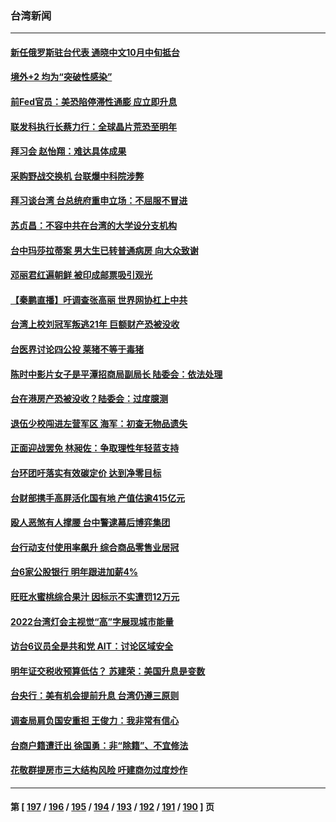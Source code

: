 ### 台湾新闻
---
#### [新任俄罗斯驻台代表 通晓中文10月中旬抵台](../../pages/ncid1349361/n13379393.md) 
#### [境外+2  均为“突破性感染”](../../pages/ncid1349361/n13379310.md) 
#### [前Fed官员：美恐陷停滞性通膨 应立即升息](../../pages/ncid1349361/n13379336.md) 
#### [联发科执行长蔡力行：全球晶片荒恐至明年](../../pages/ncid1349361/n13379353.md) 
#### [拜习会 赵怡翔：难达具体成果](../../pages/ncid1349361/n13379367.md) 
#### [采购野战交换机 台联爆中科院涉弊](../../pages/ncid1349361/n13379369.md) 
#### [拜习谈台湾 台总统府重申立场：不屈服不冒进](../../pages/ncid1349361/n13379144.md) 
#### [苏贞昌：不容中共在台湾的大学设分支机构](../../pages/ncid1349361/n13378556.md) 
#### [台中玛莎拉蒂案 男大生已转普通病房 向大众致谢](../../pages/ncid1349361/n13378699.md) 
#### [邓丽君红遍朝鲜 被印成邮票吸引观光](../../pages/ncid1349361/n13378520.md) 
#### [【秦鹏直播】吁调查张高丽 世界网协杠上中共](../../pages/ncid1349361/n13378022.md) 
#### [台湾上校刘冠军叛逃21年 巨额财产恐被没收](../../pages/ncid1349361/n13377480.md) 
#### [台医界讨论四公投 莱猪不等于毒猪](../../pages/ncid1349361/n13377235.md) 
#### [陈时中影片女子是平潭招商局副局长 陆委会：依法处理](../../pages/ncid1349361/n13377165.md) 
#### [台在港房产恐被没收？陆委会：过度臆测](../../pages/ncid1349361/n13377309.md) 
#### [退伍少校闯进左营军区 海军：初查无物品遗失](../../pages/ncid1349361/n13377240.md) 
#### [正面迎战罢免 林昶佐：争取理性年轻蓝支持](../../pages/ncid1349361/n13377238.md) 
#### [台环团吁落实有效碳定价 达到净零目标](../../pages/ncid1349361/n13377233.md) 
#### [台财部携手高屏活化国有地 产值估逾415亿元](../../pages/ncid1349361/n13377176.md) 
#### [殴人恶煞有人撑腰 台中警逮幕后博弈集团](../../pages/ncid1349361/n13377172.md) 
#### [台行动支付使用率飙升 综合商品零售业居冠](../../pages/ncid1349361/n13377168.md) 
#### [台6家公股银行 明年跟进加薪4%](../../pages/ncid1349361/n13377181.md) 
#### [旺旺水蜜桃综合果汁 因标示不实遭罚12万元](../../pages/ncid1349361/n13377184.md) 
#### [2022台湾灯会主视觉“高”字展现城市能量](../../pages/ncid1349361/n13377189.md) 
#### [访台6议员全是共和党 AIT：讨论区域安全](../../pages/ncid1349361/n13377148.md) 
#### [明年证交税收预算低估？ 苏建荣：美国升息是变数](../../pages/ncid1349361/n13377123.md) 
#### [台央行：美有机会提前升息 台湾仍遵三原则](../../pages/ncid1349361/n13377145.md) 
#### [调查局肩负国安重担 王俊力：我非常有信心](../../pages/ncid1349361/n13377053.md) 
#### [台商户籍遭迁出 徐国勇：非“除籍”、不宜修法](../../pages/ncid1349361/n13377050.md) 
#### [花敬群提房市三大结构风险 吁建商勿过度炒作](../../pages/ncid1349361/n13377108.md) 

---
#### 第 [ [197](./197.md) / [196](./196.md) / [195](./195.md) / [194](./194.md) / [193](./193.md) / [192](./192.md) / [191](./191.md) / [190](./190.md) ] 页
